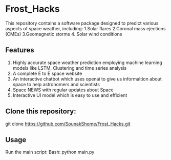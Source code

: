 # Frost_Hacks
This repository contains a software package designed to predict various aspects of space weather, including:
  1.Solar flares
  2.Coronal mass ejections (CMEs)
  3.Geomagnetic storms
  4. Solar wind conditions
## Features
   1. Highly accurate space weather prediction employing machine learning models like LSTM, Clustering and time series analysis 
   2. A complete E to E space website
   3. An interactive chatbot which uses openai to give us informaltion about space to help astronomers and scientists
   4. Space NEWS with regular updates about Space
   5. Interactive UI model which is easy to use and efficient
## Clone this repository:
   git clone https://github.com/SounakShome/Frost_Hacks.git
## Usage
Run the main script:
Bash:
python main.py
